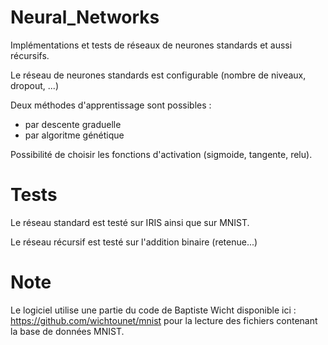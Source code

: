 # Neural_Networks

Implémentations et tests de réseaux de neurones standards et aussi récursifs.

Le réseau de neurones standards est configurable (nombre de niveaux, dropout, ...)

Deux méthodes d'apprentissage sont possibles :
* par descente graduelle
* par algoritme génétique

Possibilité de choisir les fonctions d'activation (sigmoide, tangente, relu).

# Tests

Le réseau standard est testé sur IRIS ainsi que sur MNIST.

Le réseau récursif est testé sur l'addition binaire (retenue...)

# Note

Le logiciel utilise une partie du code de Baptiste Wicht disponible ici : https://github.com/wichtounet/mnist pour la lecture des fichiers contenant la base de données MNIST.
